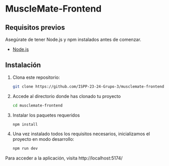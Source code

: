 # MuscleMate-Frontend


## Requisitos previos

Asegúrate de tener Node.js y npm instalados antes de comenzar.

- [Node.js](https://nodejs.org/)

## Instalación

1. Clona este repositorio:

   ```bash
   git clone https://github.com/ISPP-23-24-Grupo-3/musclemate-frontend.git
   ```

2. Accede al directorio donde has clonado tu proyecto

    ```bash
    cd musclemate-frontend
    ```

3. Instalar los paquetes requeridos
    ```bash
    npm install
    ```

4. Una vez instalado todos los requisitos necesarios, inicializamos el proyecto en modo desarrollo:
    ```bash
    npm run dev
    ```

Para acceder a la aplicación, visita http://localhost:5174/


